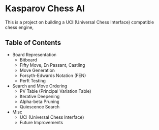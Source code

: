# Kasparov Chess AI

This is a project on building a UCI (Universal Chess Interface) compatible
chess engine, 

## Table of Contents

- Board Representation
    - Bitboard
    - Fifty Move, En Passant, Castling
    - Move Generation
    - Forsyth-Edwards Notation (FEN)
    - Perft Testing
- Search and Move Ordering
    - PV Table (Principal Variation Table)
    - Iterative Deepening
    - Alpha-beta Pruning
    - Quiescence Search
- Misc
    - UCI (Universal Chess Interface)
    - Future Improvements